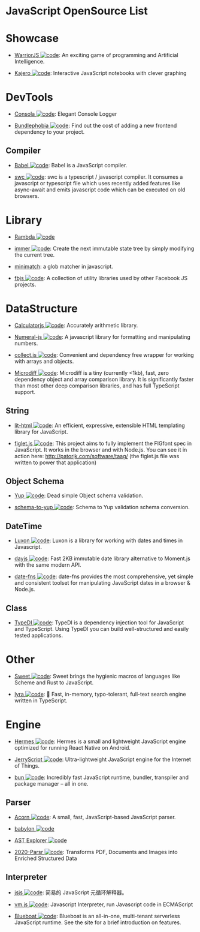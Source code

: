 # JavaScript OpenSource List

# Showcase

- [WarriorJS ![code](https://ng-tech.icu/assets/code.svg)](https://github.com/olistic/warriorjs): An exciting game of programming and Artificial Intelligence.

- [Kajero ![code](https://ng-tech.icu/assets/code.svg)](https://github.com/JoelOtter/kajero): Interactive JavaScript notebooks with clever graphing

# DevTools

- [Consola ![code](https://ng-tech.icu/assets/code.svg)](https://github.com/nuxt/consola): Elegant Console Logger

- [Bundlephobia ![code](https://ng-tech.icu/assets/code.svg)](https://github.com/pastelsky/bundlephobia): Find out the cost of adding a new frontend dependency to your project.

## Compiler

- [Babel ![code](https://ng-tech.icu/assets/code.svg)](https://babeljs.io/): Babel is a JavaScript compiler.

- [swc ![code](https://ng-tech.icu/assets/code.svg)](https://swc.rs/): swc is a typescript / javascript compiler. It consumes a javascript or typescript file which uses recently added features like async-await and emits javascript code which can be executed on old browsers.

# Library

- [Rambda ![code](https://ng-tech.icu/assets/code.svg)](http://ramdajs.com/0.22.1/index.html)

- [immer ![code](https://ng-tech.icu/assets/code.svg)](https://github.com/mweststrate/immer): Create the next immutable state tree by simply modifying the current tree.

- [minimatch](https://github.com/isaacs/minimatch): a glob matcher in javascript.

- [fbjs ![code](https://ng-tech.icu/assets/code.svg)](https://github.com/facebook/fbjs): A collection of utility libraries used by other Facebook JS projects.

# DataStructure

- [Calculatorjs ![code](https://ng-tech.icu/assets/code.svg)](https://github.com/fzred/calculatorjs): Accurately arithmetic library.

- [Numeral-js ![code](https://ng-tech.icu/assets/code.svg)](https://github.com/adamwdraper/Numeral-js): A javascript library for formatting and manipulating numbers.

- [collect.js ![code](https://ng-tech.icu/assets/code.svg)](https://github.com/ecrmnn/collect.js): Convenient and dependency free wrapper for working with arrays and objects.

- [Microdiff ![code](https://ng-tech.icu/assets/code.svg)](https://github.com/AsyncBanana/microdiff): Microdiff is a tiny (currently <1kb), fast, zero dependency object and array comparison library. It is significantly faster than most other deep comparison libraries, and has full TypeScript support.

## String

- [lit-html ![code](https://ng-tech.icu/assets/code.svg)](https://github.com/Polymer/lit-html): An efficient, expressive, extensible HTML templating library for JavaScript.

- [figlet.js ![code](https://ng-tech.icu/assets/code.svg)](https://github.com/patorjk/figlet.js): This project aims to fully implement the FIGfont spec in JavaScript. It works in the browser and with Node.js. You can see it in action here: http://patorjk.com/software/taag/ (the figlet.js file was written to power that application)

## Object Schema

- [Yup ![code](https://ng-tech.icu/assets/code.svg)](https://github.com/jquense/yup): Dead simple Object schema validation.

- [schema-to-yup ![code](https://ng-tech.icu/assets/code.svg)](https://github.com/kristianmandrup/schema-to-yup): Schema to Yup validation schema conversion.

## DateTime

- [Luxon ![code](https://ng-tech.icu/assets/code.svg)](https://github.com/moment/luxon): Luxon is a library for working with dates and times in Javascript.

- [dayjs ![code](https://ng-tech.icu/assets/code.svg)](https://github.com/xx45/dayjs): Fast 2KB immutable date library alternative to Moment.js with the same modern API.

- [date-fns ![code](https://ng-tech.icu/assets/code.svg)](https://date-fns.org/): date-fns provides the most comprehensive, yet simple and consistent toolset for manipulating JavaScript dates in a browser & Node.js.

## Class

- [TypeDI ![code](https://ng-tech.icu/assets/code.svg)](https://github.com/typestack/typedi): TypeDI is a dependency injection tool for JavaScript and TypeScript. Using TypeDI you can build well-structured and easily tested applications.

# Other

- [Sweet ![code](https://ng-tech.icu/assets/code.svg)](https://www.sweetjs.org/): Sweet brings the hygienic macros of languages like Scheme and Rust to JavaScript.

- [lyra ![code](https://ng-tech.icu/assets/code.svg)](https://github.com/nearform/lyra): 🌌 Fast, in-memory, typo-tolerant, full-text search engine written in TypeScript.

# Engine

- [Hermes ![code](https://ng-tech.icu/assets/code.svg)](https://github.com/facebook/hermes): Hermes is a small and lightweight JavaScript engine optimized for running React Native on Android.

- [JerryScript ![code](https://ng-tech.icu/assets/code.svg)](https://github.com/jerryscript-project/jerryscript): Ultra-lightweight JavaScript engine for the Internet of Things.

- [bun ![code](https://ng-tech.icu/assets/code.svg)](https://github.com/Jarred-Sumner/bun): Incredibly fast JavaScript runtime, bundler, transpiler and package manager – all in one.

## Parser

- [Acorn ![code](https://ng-tech.icu/assets/code.svg)](https://github.com/ternjs/acorn): A small, fast, JavaScript-based JavaScript parser.

- [babylon ![code](https://ng-tech.icu/assets/code.svg)](https://github.com/babel/babylon)

- [AST Explorer ![code](https://ng-tech.icu/assets/code.svg)](https://astexplorer.net/)

- [2020-Parsr ![code](https://ng-tech.icu/assets/code.svg)](https://github.com/axa-group/Parsr): Transforms PDF, Documents and Images into Enriched Structured Data

## Interpreter

- [jsjs ![code](https://ng-tech.icu/assets/code.svg)](https://github.com/bramblex/jsjs): 简易的 JavaScript 元循环解释器。

- [vm.js ![code](https://ng-tech.icu/assets/code.svg)](https://github.com/axetroy/vm.js): Javascript Interpreter, run Javascript code in ECMAScript

- [Blueboat ![code](https://ng-tech.icu/assets/code.svg)](https://github.com/losfair/blueboat): Blueboat is an all-in-one, multi-tenant serverless JavaScript runtime. See the site for a brief introduction on features.
